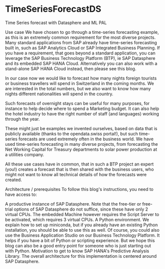 # TimeSeriesForecastDS
Time Series forecast with Datasphere and ML PAL

Use case
We have chosen to go through a time-series forecasting example, as this is an extremely common requirement for the most diverse projects. Many standard applications from SAP already have time-series forecasting built in, such as SAP Analytics Cloud or SAP Integrated Business Planning. If you have a requirement, that goes beyond a standard application, you can leverage the SAP Business Technology Platform (BTP), ie SAP Datasphere and its embedded SAP HANA Cloud. Alternatively you can also work with a stand-alone SAP HANA Cloud instead, then please see this blog. 

In our case now we would like to forecast how many nights foreign tourists or business travellers will spend in Switzerland in the coming months. We are interested in the total numbers, but we also want to know how many nights different nationalities will spend in the country. 

Such forecasts of overnight stays can be useful for many purposes, for instance to help decide where to spend a Marketing budget. It can also help the hotel industry to have the right number of staff (and languages) working through the year.

These might just be examples we invented ourselves, based on data that is publicly available (thanks to the opendata.swiss portal!), but such time-series forecasts are used extremely often in the business world. We have used time-series forecasting in many diverse projects, from forecasting the Net Working Capital for Treasury departments to solar power production at a utilities company. 

All these use cases have in common, that in such a BTP project an expert (you!) creates a forecast that is then shared with the business users, who might not want to know all technical details of how the forecasts were created.

 

Architecture / prerequisites
To follow this blog's instructions, you need to have access to:

A productive instance of SAP Datasphere. Note that the free-tier or free-trial options of SAP Datasphere do not suffice, since these have only 2 virtual CPUs. The embedded Machine however requires the Script Server to be activated, which requires 3 virtual CPUs.
A Python environment. We explain how to set up miniconda, but if you already have an existing Python installation, you should be able to use this as well. Of course, you could also use the Business Application Studio on our Business Technology Platform. 
It helps if you have a bit of Python or scripting experience. But we hope this blog can also be a good entry point for someone who is just starting out with Python.
Motivation to get to know SAP HANA's Predictive Analysis Library. 
The overall architecture for this implementation is centered around SAP Datasphere.
